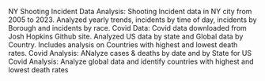 NY Shooting Incident Data Analysis: Shooting Incident data in NY city from 2005 to 2023. Analyzed yearly trends, incidents by time of day, incidents by Borough and incidents by race.
Covid Data: Covid data downloaded from Josh Hopkins Github site. Analyzed US data by state and Global data by Country. Includes analysis on Countries with highest and lowest death rates.
Covid Analysis: ANalyze cases & deaths by date and by State for US
Covid Analysis: Analyze global data and identify countries with highest and lowest death rates
